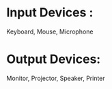 # __Input Devices__ : 

Keyboard, Mouse, Microphone

# __Output Devices__:

Monitor, Projector, Speaker, Printer
